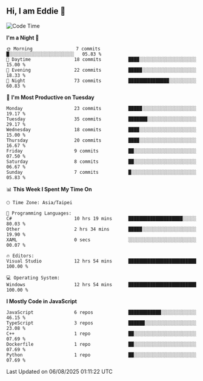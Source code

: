 ## Hi, I am Eddie 👋

<!--START_SECTION:waka-->
![Code Time](http://img.shields.io/badge/Code%20Time-754%20hrs%2010%20mins-blue)

**I'm a Night 🦉** 

```text
🌞 Morning                7 commits           █░░░░░░░░░░░░░░░░░░░░░░░░   05.83 % 
🌆 Daytime                18 commits          ████░░░░░░░░░░░░░░░░░░░░░   15.00 % 
🌃 Evening                22 commits          █████░░░░░░░░░░░░░░░░░░░░   18.33 % 
🌙 Night                  73 commits          ███████████████░░░░░░░░░░   60.83 % 
```
📅 **I'm Most Productive on Tuesday** 

```text
Monday                   23 commits          █████░░░░░░░░░░░░░░░░░░░░   19.17 % 
Tuesday                  35 commits          ███████░░░░░░░░░░░░░░░░░░   29.17 % 
Wednesday                18 commits          ████░░░░░░░░░░░░░░░░░░░░░   15.00 % 
Thursday                 20 commits          ████░░░░░░░░░░░░░░░░░░░░░   16.67 % 
Friday                   9 commits           ██░░░░░░░░░░░░░░░░░░░░░░░   07.50 % 
Saturday                 8 commits           ██░░░░░░░░░░░░░░░░░░░░░░░   06.67 % 
Sunday                   7 commits           █░░░░░░░░░░░░░░░░░░░░░░░░   05.83 % 
```


📊 **This Week I Spent My Time On** 

```text
🕑︎ Time Zone: Asia/Taipei

💬 Programming Languages: 
C#                       10 hrs 19 mins      ████████████████████░░░░░   80.03 % 
Other                    2 hrs 34 mins       █████░░░░░░░░░░░░░░░░░░░░   19.90 % 
XAML                     0 secs              ░░░░░░░░░░░░░░░░░░░░░░░░░   00.07 % 

🔥 Editors: 
Visual Studio            12 hrs 54 mins      █████████████████████████   100.00 % 

💻 Operating System: 
Windows                  12 hrs 54 mins      █████████████████████████   100.00 % 
```

**I Mostly Code in JavaScript** 

```text
JavaScript               6 repos             ████████████░░░░░░░░░░░░░   46.15 % 
TypeScript               3 repos             ██████░░░░░░░░░░░░░░░░░░░   23.08 % 
C++                      1 repo              ██░░░░░░░░░░░░░░░░░░░░░░░   07.69 % 
Dockerfile               1 repo              ██░░░░░░░░░░░░░░░░░░░░░░░   07.69 % 
Python                   1 repo              ██░░░░░░░░░░░░░░░░░░░░░░░   07.69 % 
```




 Last Updated on 06/08/2025 01:11:22 UTC
<!--END_SECTION:waka-->
